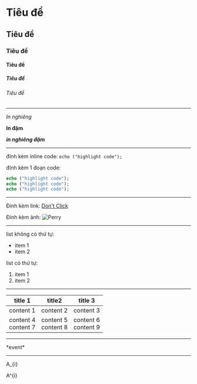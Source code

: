# Tiêu đề 
## Tiêu đề 
### Tiêu đề 
#### Tiêu đề 
##### Tiêu đề 
###### Tiêu đề 

-----------------------

*In nghiêng* 

**In đậm**

***in nghiêng đậm***

------------------------

đính kèm inline code: `echo ("highlight code");` 

đính kèm 1 đoạn code: 

```php
echo ("highlight code");
echo ("highlight code");
echo ("highlight code");
```
------------------------

Đính kèm link:  [Don't Click](https://www.youtube.com/watch?v=dQw4w9WgXcQ)

Đính kèm ảnh:   ![Perry](https://static.wikia.nocookie.net/phineasandferb/images/6/66/Profile_-_Perry_the_Platypus.PNG/revision/latest?cb=20200401182751)

------------------------
list không có thứ tự: 

* item 1
* item 2

list có thứ tự:

1. item 1
2. item 2

------------------------

| title 1 | title2 | title 3 |
|-|-|-|
| content 1 | content 2 | content 3 |
| content 4<br>content 7 | content 5<br>content 8 | content 6<br>content 9 |

-------------------------

\*event*

-------------------------

A_{i}

A^{i}
